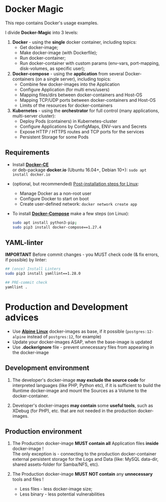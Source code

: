 # Docker Magic
This repo contains Docker's usage examples.  

I divide **Docker-Magic** into 3 levels:
1. **Docker** - using the **single** docker container, including topics:
    * Get docker-image;
    * Make docker-image (with Dockerfile);
    * Run docker-container;
    * Run docker-container with custom params (env-vars, port-mapping, disk-volumes, as specific user);
1. **Docker-compose** - using the **application** from several Docker-containers (on a single server), including topics:
    * Combine few docker-images into the Application
    * Configure Application (for multi envs/users)
    * Mapping files/dirs between docker-containers and Host-OS
    * Mapping TCP/UDP ports between docker-containers and Host-OS
    * Limits of the resources for docker-containers
1. **Kubernetes** - using the **orchestrator** for full control (many applications, multi-server cluster):
    * Deploy Pods (containers) in Kubernetes-cluster
    * Configure Applications by ConfigMaps, ENV-vars and Secrets
    * Expose HTTP / HTTPS routes and TCP ports for the services
    * Persistent Storage for some Pods

## Requirements
* Install **[Docker-CE](https://docs.docker.com/install/)**  
or deb-package **docker.io** (Ubuntu 16.04+, Debian 10+): `sudo apt install docker.io`

* (optional, but recommended) [Post-installation steps for Linux](https://docs.docker.com/install/linux/linux-postinstall/):
    * Manage Docker as a non-root user
    * Configure Docker to start on boot
    * Create user-defined network: `docker network create app`
    
* To install **[Docker-Compose](https://docs.docker.com/compose/install/)** make a few steps (on Linux):
    ```bash
    sudo apt install python3-pip;
    sudo pip3 install docker-compose==1.27.4
    ```

## YAML-linter
**IMPORTANT**
Before commit changes - you MUST check code (& fix errors, if possible) by linter:
```bash
## (once) Install Linters
sudo pip3 install yamllint==1.28.0

## PRE-commit check
yamllint .
```

# Production and Development advices
* Use **[Alpine Linux](https://alpinelinux.org/)** docker-images as base, if it possible
(`postgres:12-alpine` instead of `postgres:12`, for example)
* Update your docker-images ASAP, when the base-image is updated
* Use **.dockerignore** file - prevent unnecessary files from appearing in the docker-image

## Development environment
1) The developer's docker-image **may exclude the source code** for interpreted languages (like PHP, Python etc),
if it is sufficient to build the Runtime docker-image and mount the Sources as a Volume to the docker-container.

1) Developer's docker-images **may contain** some **useful tools**, such as XDebug (for PHP), etc.
 that are not needed in the production docker-images.

## Production environment
1) The Production docker-image **MUST contain all** Application files **inside** docker-image !  
The only exception is - connecting to the production docker-container external persistent storage
 for the Logs and Data (like: MySQL data-dir, shared assets-folder for Samba/NFS, etc).

1) The Production docker-image **MUST NOT contain** any **unnecessary** tools and files !
    * Less files - less docker-image size;
    * Less binary - less potential vulnerabilities
